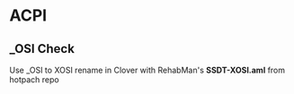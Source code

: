 # ACPI

## _OSI Check

Use _OSI to XOSI rename in Clover with RehabMan's **SSDT-XOSI.aml** from hotpach repo 
